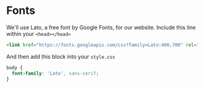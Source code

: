 # Fonts

We'll use Lato, a free font by Google Fonts, for our website. Include this line
within your `<head></head>`
```html
<link href="https://fonts.googleapis.com/css?family=Lato:400,700" rel="stylesheet">
```

And then add this block into your `style.css`
```css
body {
  font-family: 'Lato', sans-serif;
}
```
